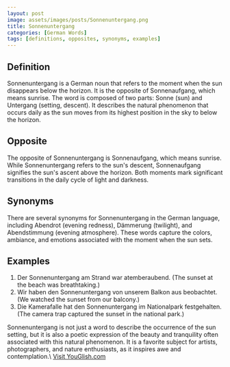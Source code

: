 ```yaml
---
layout: post
image: assets/images/posts/Sonnenuntergang.png
title: Sonnenuntergang
categories: [German Words]
tags: [definitions, opposites, synonyms, examples]
---
```


## Definition
Sonnenuntergang is a German noun that refers to the moment when the sun disappears below the horizon. It is the opposite of Sonnenaufgang, which means sunrise. The word is composed of two parts: Sonne (sun) and Untergang (setting, descent). It describes the natural phenomenon that occurs daily as the sun moves from its highest position in the sky to below the horizon.

## Opposite
The opposite of Sonnenuntergang is Sonnenaufgang, which means sunrise. While Sonnenuntergang refers to the sun's descent, Sonnenaufgang signifies the sun's ascent above the horizon. Both moments mark significant transitions in the daily cycle of light and darkness.

## Synonyms
There are several synonyms for Sonnenuntergang in the German language, including Abendrot (evening redness), Dämmerung (twilight), and Abendstimmung (evening atmosphere). These words capture the colors, ambiance, and emotions associated with the moment when the sun sets.

## Examples
1. Der Sonnenuntergang am Strand war atemberaubend. (The sunset at the beach was breathtaking.)
2. Wir haben den Sonnenuntergang von unserem Balkon aus beobachtet. (We watched the sunset from our balcony.)
3. Die Kamerafalle hat den Sonnenuntergang im Nationalpark festgehalten. (The camera trap captured the sunset in the national park.)

Sonnenuntergang is not just a word to describe the occurrence of the sun setting, but it is also a poetic expression of the beauty and tranquility often associated with this natural phenomenon. It is a favorite subject for artists, photographers, and nature enthusiasts, as it inspires awe and contemplation.\ <a id="yg-widget-0" class="youglish-widget" data-query="Sonnenuntergang" data-lang="german" data-components="8412" data-auto-start="0" data-bkg-color="theme_light" data-title="How%20to%20pronounce%20Sonnenuntergang%20in%20German"  rel="nofollow" href="https://youglish.com">Visit YouGlish.com</a><script async src="https://youglish.com/public/emb/widget.js" charset="utf-8"></script>